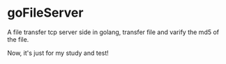 goFileServer
============

A file transfer tcp server side in golang, transfer file and varify the md5 of the file.

Now, it's just for my study and test!